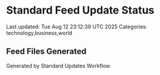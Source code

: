 # Standard Feed Update Status
Last updated: Tue Aug 12 23:12:39 UTC 2025
Categories: technology,business,world

## Feed Files Generated

Generated by Standard Updates Workflow
